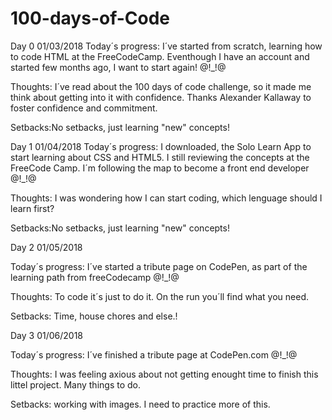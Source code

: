 # 100-days-of-Code

Day 0  01/03/2018
 Today´s progress: I´ve started from scratch, learning how to code HTML at the FreeCodeCamp. Eventhough I have an account and started
 few months ago, I want to start again! @!_!@
 
 Thoughts: I´ve read about the 100 days of code challenge, so it made me think about getting into it with confidence. 
 Thanks Alexander Kallaway to foster confidence and commitment. 
 
 Setbacks:No setbacks, just learning "new" concepts! 


Day 1  01/04/2018
 Today´s progress: I downloaded, the Solo Learn App to start learning about CSS and HTML5. I still reviewing the concepts at the FreeCode Camp. I´m following the map to become a front end developer @!_!@
 
 Thoughts: I was wondering how I can start coding, which lenguage should I learn first? 
 
 Setbacks:No setbacks, just learning "new" concepts! 

Day 2  01/05/2018

Today´s progress: I´ve started a tribute page on CodePen, as part of the learning path from freeCodecamp @!_!@
 
 Thoughts: To code it´s just to do it. On the run you´ll find what you need.
 
 Setbacks: Time, house chores and else.! 

Day 3  01/06/2018

 Today´s progress: I´ve finished a tribute page at CodePen.com @!_!@
 
 Thoughts: I was feeling axious about not getting enought time to finish this littel project. Many things to do. 
 
 Setbacks: working with images. I need to practice more of this. 
